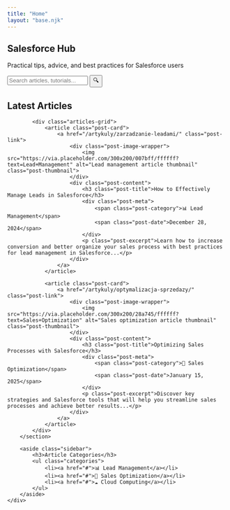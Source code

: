 ```yaml
---
title: "Home"
layout: "base.njk"
---
```


<section class="hero">
    <div class="container">
        <h1>Salesforce Hub</h1>
        <p>Practical tips, advice, and best practices for Salesforce users</p>
        <div class="search-bar">
            <input type="text" placeholder="Search articles, tutorials..." id="searchInput">
            <button class="search-btn" onclick="searchPosts()">🔍</button>
        </div>
    </div>
</section>

<div class="container">
    <div class="main-content">
        <section class="posts-section">
            <h2>Latest Articles</h2>
            
            <div class="articles-grid">
                <article class="post-card">
                    <a href="/artykuly/zarzadzanie-leadami/" class="post-link">
                        <div class="post-image-wrapper">
                            <img src="https://via.placeholder.com/300x200/007bff/ffffff?text=Lead+Management" alt="Lead management article thumbnail" class="post-thumbnail">
                        </div>
                        <div class="post-content">
                            <h3 class="post-title">How to Effectively Manage Leads in Salesforce</h3>
                            <div class="post-meta">
                                <span class="post-category">📊 Lead Management</span>
                                <span class="post-date">December 28, 2024</span>
                            </div>
                            <p class="post-excerpt">Learn how to increase conversion and better organize your sales process with best practices for lead management in Salesforce...</p>
                        </div>
                    </a>
                </article>

                <article class="post-card">
                    <a href="/artykuly/optymalizacja-sprzedazy/" class="post-link">
                        <div class="post-image-wrapper">
                            <img src="https://via.placeholder.com/300x200/28a745/ffffff?text=Sales+Optimization" alt="Sales optimization article thumbnail" class="post-thumbnail">
                        </div>
                        <div class="post-content">
                            <h3 class="post-title">Optimizing Sales Processes with Salesforce</h3>
                            <div class="post-meta">
                                <span class="post-category">🎯 Sales Optimization</span>
                                <span class="post-date">January 15, 2025</span>
                            </div>
                            <p class="post-excerpt">Discover key strategies and Salesforce tools that will help you streamline sales processes and achieve better results...</p>
                        </div>
                    </a>
                </article>
            </div>
        </section>

        <aside class="sidebar">
            <h3>Article Categories</h3>
            <ul class="categories">
                <li><a href="#">📊 Lead Management</a></li>
                <li><a href="#">🎯 Sales Optimization</a></li>
                <li><a href="#">☁️ Cloud Computing</a></li>
            </ul>
        </aside>
    </div>
</div>
